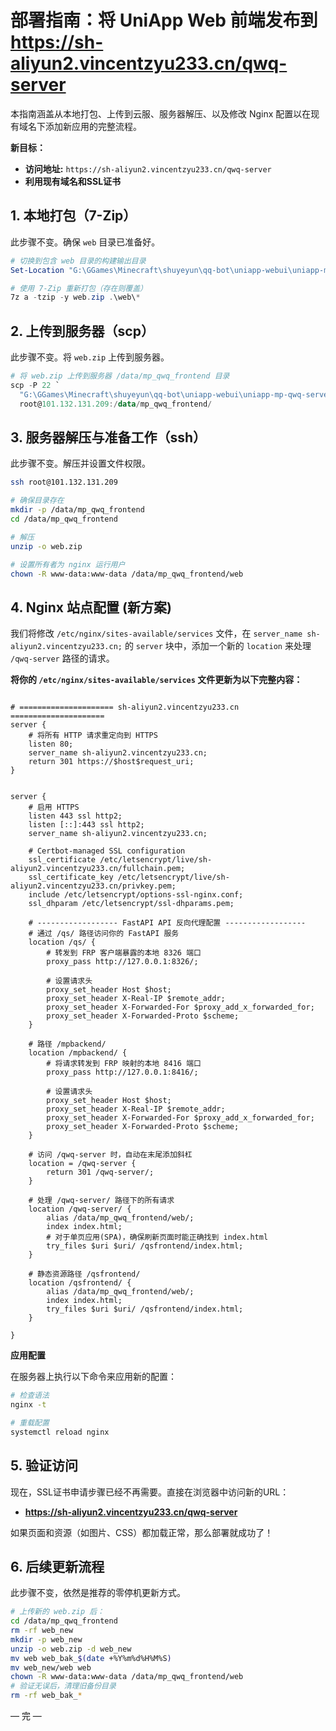 # 部署指南：将 UniApp Web 前端发布到 https://sh-aliyun2.vincentzyu233.cn/qwq-server

本指南涵盖从本地打包、上传到云服、服务器解压、以及修改 Nginx 配置以在现有域名下添加新应用的完整流程。

**新目标：**
- **访问地址:** `https://sh-aliyun2.vincentzyu233.cn/qwq-server`
- **利用现有域名和SSL证书**

## 1. 本地打包（7-Zip）

此步骤不变。确保 `web` 目录已准备好。

```powershell
# 切换到包含 web 目录的构建输出目录
Set-Location "G:\GGames\Minecraft\shuyeyun\qq-bot\uniapp-webui\uniapp-mp-qwq-server-frontend-v0.1.0\unpackage\dist\build"

# 使用 7-Zip 重新打包（存在则覆盖）
7z a -tzip -y web.zip .\web\*
```

## 2. 上传到服务器（scp）

此步骤不变。将 `web.zip` 上传到服务器。

```powershell
# 将 web.zip 上传到服务器 /data/mp_qwq_frontend 目录
scp -P 22 `
  "G:\GGames\Minecraft\shuyeyun\qq-bot\uniapp-webui\uniapp-mp-qwq-server-frontend-v0.1.0\unpackage\dist\build\web.zip" `
  root@101.132.131.209:/data/mp_qwq_frontend/
```

## 3. 服务器解压与准备工作（ssh）

此步骤不变。解压并设置文件权限。

```bash
ssh root@101.132.131.209

# 确保目录存在
mkdir -p /data/mp_qwq_frontend
cd /data/mp_qwq_frontend

# 解压
unzip -o web.zip

# 设置所有者为 nginx 运行用户
chown -R www-data:www-data /data/mp_qwq_frontend/web
```

## 4. Nginx 站点配置 (新方案)

我们将修改 `/etc/nginx/sites-available/services` 文件，在 `server_name sh-aliyun2.vincentzyu233.cn;` 的 `server` 块中，添加一个新的 `location` 来处理 `/qwq-server` 路径的请求。

**将你的 `/etc/nginx/sites-available/services` 文件更新为以下完整内容：**

```nginx

# ===================== sh-aliyun2.vincentzyu233.cn =====================
server {
    # 将所有 HTTP 请求重定向到 HTTPS
    listen 80;
    server_name sh-aliyun2.vincentzyu233.cn;
    return 301 https://$host$request_uri;
}


server {
    # 启用 HTTPS
    listen 443 ssl http2;
    listen [::]:443 ssl http2;
    server_name sh-aliyun2.vincentzyu233.cn;

    # Certbot-managed SSL configuration
    ssl_certificate /etc/letsencrypt/live/sh-aliyun2.vincentzyu233.cn/fullchain.pem;
    ssl_certificate_key /etc/letsencrypt/live/sh-aliyun2.vincentzyu233.cn/privkey.pem;
    include /etc/letsencrypt/options-ssl-nginx.conf;
    ssl_dhparam /etc/letsencrypt/ssl-dhparams.pem;

    # ------------------ FastAPI API 反向代理配置 ------------------
    # 通过 /qs/ 路径访问你的 FastAPI 服务
    location /qs/ {
        # 转发到 FRP 客户端暴露的本地 8326 端口
        proxy_pass http://127.0.0.1:8326/;

        # 设置请求头
        proxy_set_header Host $host;
        proxy_set_header X-Real-IP $remote_addr;
        proxy_set_header X-Forwarded-For $proxy_add_x_forwarded_for;
        proxy_set_header X-Forwarded-Proto $scheme;
    }

    # 路径 /mpbackend/
    location /mpbackend/ {
        # 将请求转发到 FRP 映射的本地 8416 端口
        proxy_pass http://127.0.0.1:8416/;

        # 设置请求头
        proxy_set_header Host $host;
        proxy_set_header X-Real-IP $remote_addr;
        proxy_set_header X-Forwarded-For $proxy_add_x_forwarded_for;
        proxy_set_header X-Forwarded-Proto $scheme;
    }

    # 访问 /qwq-server 时，自动在末尾添加斜杠
    location = /qwq-server {
        return 301 /qwq-server/;
    }

    # 处理 /qwq-server/ 路径下的所有请求
    location /qwq-server/ {
        alias /data/mp_qwq_frontend/web/;
        index index.html;
        # 对于单页应用(SPA)，确保刷新页面时能正确找到 index.html
        try_files $uri $uri/ /qsfrontend/index.html;
    }

    # 静态资源路径 /qsfrontend/
    location /qsfrontend/ {
        alias /data/mp_qwq_frontend/web/;
        index index.html;
        try_files $uri $uri/ /qsfrontend/index.html;
    }

}

```

**应用配置**

在服务器上执行以下命令来应用新的配置：

```bash
# 检查语法
nginx -t

# 重载配置
systemctl reload nginx
```

## 5. 验证访问

现在，SSL证书申请步骤已经不再需要。直接在浏览器中访问新的URL：

- **https://sh-aliyun2.vincentzyu233.cn/qwq-server**

如果页面和资源（如图片、CSS）都加载正常，那么部署就成功了！

## 6. 后续更新流程

此步骤不变，依然是推荐的零停机更新方式。

```bash
# 上传新的 web.zip 后：
cd /data/mp_qwq_frontend
rm -rf web_new
mkdir -p web_new
unzip -o web.zip -d web_new
mv web web_bak_$(date +%Y%m%d%H%M%S)
mv web_new/web web
chown -R www-data:www-data /data/mp_qwq_frontend/web
# 验证无误后，清理旧备份目录
rm -rf web_bak_*
```

— 完 —
